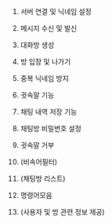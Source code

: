 1. 서버 연결 및 닉네임 설정

2. 메시지 수신 및 발신

3. 대화방 생성

4. 방 입장 및 나가기

5. 중복 닉네임 방지

6. 귓속말 기능

7. 채팅 내역 저장 기능

8. 채팅방 비밀번호 설정

9. 귓속말 거부

10. (비속어필터)

11. (채팅방 리스트)

12. 명령어모음

13. (사용자 및 방 관련 정보 제공)
